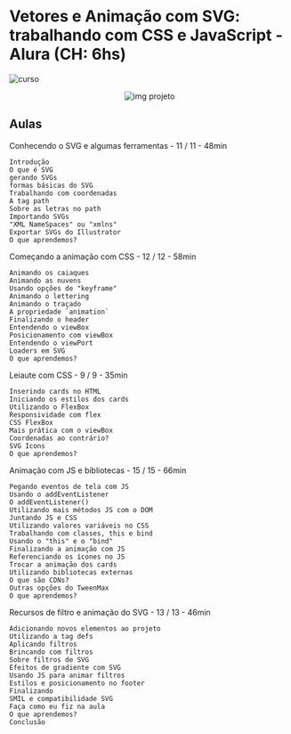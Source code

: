 # Vetores e Animação com SVG: trabalhando com CSS e JavaScript - Alura (CH: 6hs)
![curso](https://user-images.githubusercontent.com/41968938/229373937-a30ffb48-a948-403b-b539-f966f879ddf4.jpg)

<div align="center">
<img alt="img projeto" src="assets/projeto.gif">
</div>


## Aulas
Conhecendo o SVG e algumas ferramentas - 11 / 11 - 48min  

    Introdução
    O que é SVG
    gerando SVGs
    formas básicas do SVG
    Trabalhando com coordenadas
    A tag path
    Sobre as letras no path
    Importando SVGs
    "XML NameSpaces" ou "xmlns"
    Exportar SVGs do Illustrator
    O que aprendemos?

Começando a animação com CSS - 12 / 12 - 58min  

    Animando os caiaques
    Animando as nuvens
    Usando opções de "keyframe"
    Animando o lettering
    Animando o traçado
    A propriedade `animation`
    Finalizando o header
    Entendendo o viewBox
    Posicionamento com viewBox
    Entendendo o viewPort
    Loaders em SVG
    O que aprendemos?

Leiaute com CSS - 9 / 9 - 35min  

    Inserindo cards no HTML
    Iniciando os estilos dos cards
    Utilizando o FlexBox
    Responsividade com flex
    CSS FlexBox
    Mais prática com o viewBox
    Coordenadas ao contrário?
    SVG Icons
    O que aprendemos?

Animação com JS e bibliotecas - 15 / 15 - 66min  

    Pegando eventos de tela com JS
    Usando o addEventListener
    O addEventListener()
    Utilizando mais métodos JS com o DOM
    Juntando JS e CSS
    Utilizando valores variáveis no CSS
    Trabalhando com classes, this e bind
    Usando o "this" e o "bind"
    Finalizando a animação com JS
    Referenciando os ícones no JS
    Trocar a animação dos cards
    Utilizando bibliotecas externas
    O que são CDNs?
    Outras opções do TweenMax
    O que aprendemos?

Recursos de filtro e animação do SVG - 13 / 13 - 46min  

    Adicionando novos elementos ao projeto
    Utilizando a tag defs
    Aplicando filtros
    Brincando com filtros
    Sobre filtros de SVG
    Efeitos de gradiente com SVG
    Usando JS para animar filtros
    Estilos e posicionamento no footer
    Finalizando
    SMIL e compatibilidade SVG
    Faça como eu fiz na aula
    O que aprendemos?
    Conclusão

